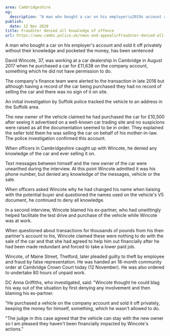 ```yaml
area: Cambridgeshire
og:
  description: "A man who bought a car on his employer\u2019s account and sold it off privately without their knowledge and pocketed the money, has been sentenced"
publish:
  date: 12 Nov 2020
title: Fraudster denied all knowledge of offence
url: https://www.cambs.police.uk/news-and-appeals/Fraudster-denied-all-knowledge-of-offence
```

A man who bought a car on his employer's account and sold it off privately without their knowledge and pocketed the money, has been sentenced

David Wincote, 37, was working at a car dealership in Cambridge in August 2017 when he purchased a car for £11,638 on the company account, something which he did not have permission to do.

The company's finance team were alerted to the transaction in late 2018 but although having a record of the car being purchased they had no record of selling the car and there was no sign of it on site.

An initial investigation by Suffolk police tracked the vehicle to an address in the Suffolk area.

The new owner of the vehicle claimed he had purchased the car for £10,500 after seeing it advertised on a well-known car trading site and no suspicions were raised as all the documentation seemed to be in order. They explained the seller told them he was selling the car on behalf of his mother-in-law. The police investigation confirmed this account.

When officers in Cambridgeshire caught up with Wincote, he denied any knowledge of the car and ever selling it on.

Text messages between himself and the new owner of the car were unearthed during the interview. At this point Wincote admitted it was his phone number, but denied any knowledge of the messages, vehicle or the sale.

When officers asked Wincote why he had changed his name when liaising with the potential buyer and questioned the names used on the vehicle's V5 document, he continued to deny all knowledge.

In a second interview, Wincote blamed his ex-partner, who had unwittingly helped facilitate the test drive and purchase of the vehicle while Wincote was at work.

When questioned about transactions for thousands of pounds from his then partner's account to his, Wincote claimed these were nothing to do with the sale of the car and that she had agreed to help him out financially after he had been made redundant and forced to take a lower paid job.

Wincote, of Maine Street, Thetford, later pleaded guilty to theft by employee and fraud by false representation. He was handed an 18-month community order at Cambridge Crown Court today (12 November). He was also ordered to undertake 80 hours of unpaid work.

DC Anna Griffiths, who investigated, said: "Wincote thought he could blag his way out of the situation by first denying any involvement and then blaming his ex-partner.

"He purchased a vehicle on the company account and sold it off privately, keeping the money for himself, something, which he wasn't allowed to do.

"The judge in this case agreed that the vehicle can stay with the new owner so I am pleased they haven't been financially impacted by Wincote's actions."
